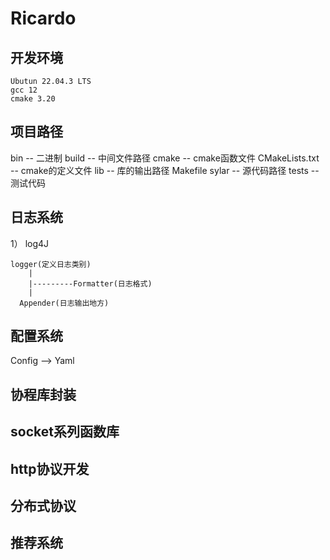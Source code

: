 # Ricardo

## 开发环境
    Ubutun 22.04.3 LTS
    gcc 12
    cmake 3.20

## 项目路径
bin -- 二进制
build -- 中间文件路径
cmake -- cmake函数文件
CMakeLists.txt  -- cmake的定义文件
lib -- 库的输出路径
Makefile
sylar -- 源代码路径
tests -- 测试代码

## 日志系统
1）
    log4J

    logger(定义日志类别)
        |
        |---------Formatter(日志格式)
        |
      Appender(日志输出地方)

## 配置系统

Config --> Yaml

## 协程库封装

## socket系列函数库

## http协议开发

## 分布式协议

## 推荐系统